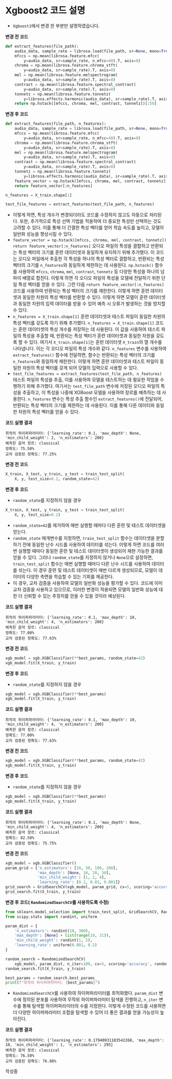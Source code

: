 # Xgboost2 코드 설명



* `Xgboost1`에서 변경 한 부분만 설명하였습니다.



**변경 전 코드**

```python
def extract_features(file_path):
    audio_data, sample_rate = librosa.load(file_path, sr=None, mono=True)
    mfccs = np.mean(librosa.feature.mfcc(
        y=audio_data, sr=sample_rate, n_mfcc=40).T, axis=0)
    chroma = np.mean(librosa.feature.chroma_stft(
        y=audio_data, sr=sample_rate).T, axis=0)
    mel = np.mean(librosa.feature.melspectrogram(
        y=audio_data, sr=sample_rate).T, axis=0)
    contrast = np.mean(librosa.feature.spectral_contrast(
        y=audio_data, sr=sample_rate).T, axis=0)
    tonnetz = np.mean(librosa.feature.tonnetz(
        y=librosa.effects.harmonic(audio_data), sr=sample_rate).T, axis=0)
    return np.hstack([mfccs, chroma, mel, contrast, tonnetz])[:58]
```

**변경 후 코드**

```python
def extract_features(file_path, n_features):
    audio_data, sample_rate = librosa.load(file_path, sr=None, mono=True)
    mfccs = np.mean(librosa.feature.mfcc(
        y=audio_data, sr=sample_rate, n_mfcc=40).T, axis=0)
    chroma = np.mean(librosa.feature.chroma_stft(
        y=audio_data, sr=sample_rate).T, axis=0)
    mel = np.mean(librosa.feature.melspectrogram(
        y=audio_data, sr=sample_rate).T, axis=0)
    contrast = np.mean(librosa.feature.spectral_contrast(
        y=audio_data, sr=sample_rate).T, axis=0)
    tonnetz = np.mean(librosa.feature.tonnetz(
        y=librosa.effects.harmonic(audio_data), sr=sample_rate).T, axis=0)
    feature_vector = np.hstack([mfccs, chroma, mel, contrast, tonnetz])
    return feature_vector[:n_features]

n_features = X_train.shape[1]

test_file_features = extract_features(test_file_path, n_features)
```

* 이렇게 하면, 특성 개수가 변경되더라도 코드를 수정하지 않고도 자동으로 처리된다. 또한, 추가적으로 특성 선택 기법을 적용하여 더 중요한 특성만 선택하는 것도 고려할 수 있다. 이를 통해 더 간결한 특성 벡터를 얻어 학습 속도를 높이고, 모델의 일반화 성능을 향상시킬 수 있다.
* `feature_vector = np.hstack([mfccs, chroma, mel, contrast, tonnetz])`
  `return feature_vector[:n_features]`
  오디오 파일의 특성을 결합하고 반환되는 특성 벡터의 크기를 훈련 데이터셋과 동일하게 유지하기 위해 추가했다.
  이 코드는 오디오 파일에서 추출한 각 특성을 하나의 특성 벡터로 결합하고, 반환되는 특성 벡터의 크기를 `n_features`와 동일하게 제한하는 데 사용된다.
  `np.hstack()` 함수를 사용하여 `mfccs`, `chroma`, `mel`, `contrast`, `tonnetz` 등 다양한 특성을 하나의 넘파이 배열로 합친다. 이렇게 하면 각 오디오 파일의 특성을 모델에 전달하기 위한 단일 특성 벡터를 얻을 수 있다. 그런 다음 `return feature_vector[:n_features]` 코드를 사용하여 반환되는 특성 벡터의 크기를 제한한다. 이렇게 하면 훈련 데이터셋과 동일한 차원의 특성 벡터를 반환할 수 있다. 이렇게 하면 모델이 훈련 데이터셋과 동일한 차원의 입력 데이터를 받을 수 있어 예측 시 오류가 발생하는 것을 방지할 수 있다.
* `n_features = X_train.shape[1]` 
  훈련 데이터셋과 테스트 파일이 동일한 차원의 특성 벡터를 갖도록 하기 위해 추가했다.
  `n_features = X_train.shape[1]` 코드는 훈련 데이터셋의 특성 개수를 저장하는 데 사용된다. 이 값을 사용하여 테스트 파일의 특성을 추출할 때, 반환되는 특성 벡터가 훈련 데이터셋과 동일한 차원을 갖도록 할 수 있다. 여기서 `X_train.shape[1]`는 훈련 데이터셋 `X_train`의 열 개수를 나타냅니다. 이는 각 오디오 파일의 특성 개수와 같다. `n_features` 변수를 사용하여 `extract_features()` 함수에 전달하면, 함수는 반환되는 특성 벡터의 크기를 `n_features`와 동일하게 제한한다. 이렇게 하면 훈련 데이터셋과 테스트 파일이 동일한 차원의 특성 벡터를 갖게 되어 모델의 입력으로 사용할 수 있다.
* `test_file_features = extract_features(test_file_path, n_features)`
  테스트 파일의 특성을 추출, 이를 사용하여 모델을 테스트하는 데 필요한 작업을 수행하기 위해 추가했다. 여기서는 `test_file_path` 변수에 저장된 오디오 파일의 특성을 추출하고, 이 특성을 나중에 XGBoost 모델을 사용하여 장르를 예측하는 데 사용한다. `n_features` 변수는 특성 추출 함수인 `extract_features()`에 전달되어, 반환되는 특성 벡터의 크기를 제한하는 데 사용된다. 이를 통해 다른 데이터와 동일한 차원의 특성 벡터를 얻을 수 있다.

**코드 실행 결과**

```
최적의 하이퍼파라미터: {'learning_rate': 0.1, 'max_depth': None, 'min_child_weight': 2, 'n_estimators': 200}
예측한 음악 장르: classical
정확도: 75.50%
교차 검증된 정확도: 77.25%
```







**변경 전 코드**

```python
X_train, X_test, y_train, y_test = train_test_split(
    X, y, test_size=0.2, random_state=42)
```

**변경 후 코드**

* `random_state`를 지정하지 않을 경우

```python
X_train, X_test, y_train, y_test = train_test_split(
    X, y, test_size=0.2)
```

*  `random_state=42`를 제거하여 매번 실행할 때마다 다른 훈련 및 테스트 데이터셋을 얻는다.
* `random_state` 매개변수를 지정하면, `train_test_split` 함수는 데이터셋을 분할하기 전에 동일한 난수 시드를 사용하여 데이터를 섞는다. 이렇게 하면 코드를 여러 번 실행할 때마다 동일한 훈련 및 테스트 데이터셋이 생성되어 재현 가능한 결과를 얻을 수 있다. 그러나 `random_state`를 지정하지 않거나 `None`으로 설정하면, `train_test_split` 함수는 매번 실행할 때마다 다른 난수 시드를 사용하여 데이터를 섞는다. 이 경우 훈련 및 테스트 데이터셋이 매번 다르게 생성되므로, 모델이 데이터의 다양한 측면을 학습할 수 있는 기회를 제공한다. 
* 이 경우, 교차 검증을 사용하여 모델의 일반화 성능을 평가할 수 있다. 코드에 이미 교차 검증을 사용하고 있으므로, 이러한 변경이 적용되면 모델의 일반화 성능에 대한 더 신뢰할 수 있는 추정치를 얻을 수 있을 것이라 예상된다.

**코드 실행 결과**

```
최적의 하이퍼파라미터: {'learning_rate': 0.1, 'max_depth': 10, 'min_child_weight': 4, 'n_estimators': 200}
예측한 음악 장르: classical
정확도: 77.00%
교차 검증된 정확도: 77.63%
```







**변경 전 코드**

```python
xgb_model = xgb.XGBClassifier(**best_params, random_state=42)
xgb_model.fit(X_train, y_train)
```

**변경 후 코드**

* `random_state`를 지정하지 않을 경우

```python
xgb_model = xgb.XGBClassifier(**best_params)
xgb_model.fit(X_train, y_train)
```

**코드 실행 결과**

```
최적의 하이퍼파라미터: {'learning_rate': 0.1, 'max_depth': 10, 'min_child_weight': 4, 'n_estimators': 200}
예측한 음악 장르: classical
정확도: 77.00%
교차 검증된 정확도: 77.63%
```





**변경 전 코드**

```python
xgb_model = xgb.XGBClassifier(**best_params, random_state=42)
xgb_model.fit(X_train, y_train)
```

**변경 후 코드**

* `random_state`를 지정하지 않을 경우

```python
xgb_model = xgb.XGBClassifier(**best_params)
xgb_model.fit(X_train, y_train)
```

**코드 실행 결과**

```
최적의 하이퍼파라미터: {'learning_rate': 0.1, 'max_depth': None, 'min_child_weight': 4, 'n_estimators': 200}
예측한 음악 장르: classical
정확도: 82.50%
교차 검증된 정확도: 75.75%
```





**변경 전 코드**

```python
xgb_model = xgb.XGBClassifier()
param_grid = {'n_estimators': [10, 50, 100, 200],
              'max_depth': [None, 10, 20, 30],
              'min_child_weight': [1, 2, 4],
              'learning_rate': [0.1, 0.01, 0.001]}
grid_search = GridSearchCV(xgb_model, param_grid, cv=5, scoring='accuracy')
grid_search.fit(X_train, y_train)
```

**변경 후 코드( `RandomizedSearchCV`를 사용하도록 수정)**

```python
from sklearn.model_selection import train_test_split, GridSearchCV, RandomizedSearchCV, cross_val_score
from scipy.stats import randint, uniform

param_dist = {
    'n_estimators': randint(10, 300),
    'max_depth': [None] + list(range(10, 31)),
    'min_child_weight': randint(1, 5),
    'learning_rate': uniform(0.001, 0.2)
}

random_search = RandomizedSearchCV(
    xgb_model, param_dist, n_iter=100, cv=5, scoring='accuracy', random_state=42)
random_search.fit(X_train, y_train)

best_params = random_search.best_params_
print(f"최적의 하이퍼파라미터: {best_params}")
```

*  `RandomizedSearchCV`를 사용하여 하이퍼파라미터를 최적화했다. `param_dist` 변수에 정의된 분포를 사용하여 무작위 하이퍼파라미터 탐색을 진행하고, `n_iter` 변수를 통해 탐색할 하이퍼파라미터의 수를 지정한다. 이렇게 수정된 코드를 사용하면 더 다양한 하이퍼파라미터 조합을 탐색할 수 있어 더 좋은 결과를 얻을 가능성이 높아진다.

**코드 실행 결과**

```
최적의 하이퍼파라미터: {'learning_rate': 0.17940931103542268, 'max_depth': 10, 'min_child_weight': 1, 'n_estimators': 295}
예측한 음악 장르: classical
정확도: 76.50%
교차 검증된 정확도: 76.88%
```









작성중

